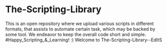 # The-Scripting-Library
This is an open repository where we upload various scripts in different formats, that assists to automate certain task, which may be backed by some tool. We endeavor to keep the overall code short and simple. #Happy_Scripting_&amp;_Learning! :)
Welcome to The-Scripting-Library--EdItS
